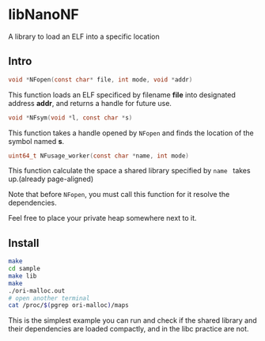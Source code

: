 # libNanoNF
A library to load an ELF into a specific location

## Intro
```c
void *NFopen(const char* file, int mode, void *addr)
```
This function loads an ELF specificed by filename **file** into designated address **addr**, and returns a handle for future use.

```c
void *NFsym(void *l, const char *s)
```
This function takes a handle opened by ```NFopen``` and finds the location of the symbol named **s**.

```c
uint64_t NFusage_worker(const char *name, int mode)
```
This function calculate the space a shared library specified by ``name `` takes up.(already page-aligned)

Note that before ``NFopen``, you must call this function for it resolve the dependencies.

Feel free to place your private heap somewhere next to it.

## Install
```bash
make
cd sample
make lib
make
./ori-malloc.out
# open another terminal
cat /proc/$(pgrep ori-malloc)/maps
```
This is the simplest example you can run and check if the shared library and their dependencies are loaded compactly, 
and in the libc practice are not.